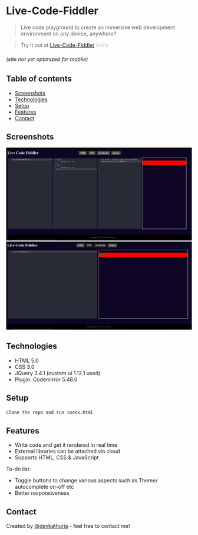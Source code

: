 # Live-Code-Fiddler
> Live code playground to create an immersive web development environment on any device, anywhere!!

> Try it out at <a href="http://live-code-fiddler.com.preview.services/" target="_blank">Live-Code-Fiddler</a> 💥💥💥
######  (site not yet optimized for mobile)

## Table of contents
* [Screenshots](#screenshots)
* [Technologies](#technologies)
* [Setup](#setup)
* [Features](#features)
* [Contact](#contact)


## Screenshots
![Example screenshot](./img/Screenshot.png)
![Example screenshot](./img/Screenshot2.png)

## Technologies
* HTML 5.0
* CSS 3.0
* JQuery 3.4.1 (custom ui 1.12.1 used)
* Plugin: Codemirror 5.48.0


## Setup
`Clone the repo and run index.html`

## Features
- Write code and get it rendered in real time
- External libraries can be attached via cloud
- Supports HTML, CSS & JavaScript

To-do list:
* Toggle buttons to change various aspects such as Theme/ autocomplete on-off etc
* Better responsiveness


## Contact
Created by [@devkathuria](https://github.com/Dev-eloperr) - feel free to contact me!
